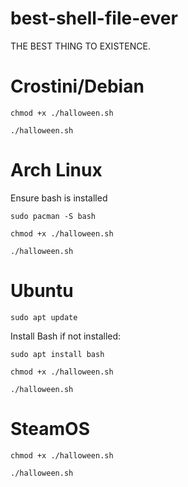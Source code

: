 # best-shell-file-ever
THE BEST THING TO EXISTENCE.

# Crostini/Debian
`chmod +x ./halloween.sh`

`./halloween.sh`
# Arch Linux
Ensure bash is installed

`sudo pacman -S bash`


`chmod +x ./halloween.sh`

`./halloween.sh`
# Ubuntu
`sudo apt update`

Install Bash if not installed:

`sudo apt install bash`

`chmod +x ./halloween.sh`

`./halloween.sh`
# SteamOS
`chmod +x ./halloween.sh`

`./halloween.sh`
